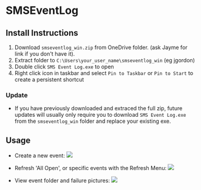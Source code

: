 # SMSEventLog
## Install Instructions
1. Download `smseventlog_win.zip` from OneDrive folder. (ask Jayme for link if you don't have it).
2. Extract folder to `C:\Users\your_user_name\smseventlog_win` (eg jgordon)
3. Double click `SMS Event Log.exe` to open
4. Right click icon in taskbar and select `Pin to Taskbar` or `Pin to Start` to create a persistent shortcut

### Update
* If you have previously downloaded and extraced the full zip, future updates will usually only require you to download `SMS Event Log.exe` from the `smseventlog_win` folder and replace your existing exe.

## Usage
* Create a new event:
![](_info/gifs/Add-New-Event.gif)

* Refresh 'All Open', or specific events with the Refresh Menu:
![](_info/gifs/Refresh-Events.gif)

* View event folder and failure pictures:
![](_info/gifs/View-Event-Folder.gif)